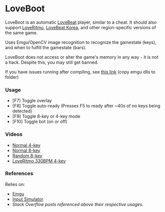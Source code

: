 # LoveBoot

LoveBoot is an automatic [LoveBeat](http://store.steampowered.com/app/354290/) player, similar to a cheat. It should also support [LoveRitmo](http://loveritmo.softnyx.com/), [LoveBeat Korea](http://lovebeat.plaync.com/), and other region-specific versions of the same game.

Uses Emgu/OpenCV image recognition to recognize the gamestate (keys), and when to fulfill the gamestate (bars).

LoveBoot does not access or alter the game's memory in any way - it is not a hack. Despite this, you may still get banned.

If you have issues running after compiling, see [this link](http://stackoverflow.com/questions/503427/the-type-initializer-for-emgu-cv-cvinvoke-threw-an-exception) (copy emgu dlls to folder)

### Usage

  - [F7] Toggle overlay
  - [F8] Toggle auto-ready (Presses F5 to ready after ~40s of no keys being detected)
  - [F9] Toggle 8-key or 4-key mode
  - [F10] Toggle bot (on or off)

### Videos

  - [Normal 4-key](https://www.youtube.com/watch?v=BzrZuJprFVY)
  - [Normal 8-key](https://www.youtube.com/watch?v=F7P7MitfqPE)
  - [Random 8-key](https://www.youtube.com/watch?v=jQutaLH6nrc)
  - [LoveRitmo 330BPM 4-key](https://www.youtube.com/watch?v=g7YFK9YhmCs)

### References
Relies on:

  - [Emgu](http://www.emgu.com/wiki/index.php/Main_Page)
  - [Input Simulator](http://inputsimulator.codeplex.com/)
  - *Stack Overflow posts referenced above their respective usages.*


